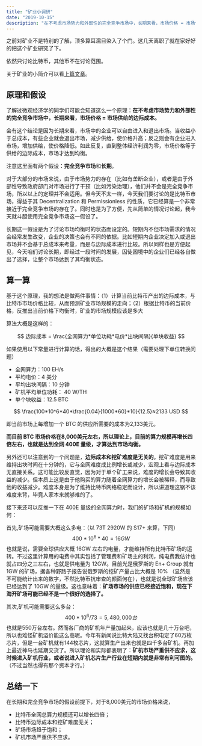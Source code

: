 ```yaml
---
title: "矿业小调研"
date: "2019-10-15"
description: "在不考虑市场势力和外部性的完全竞争市场中，长期来看，市场价格 = 市场供给的边际成本。基于此原理讨论下矿业的长期发展。"
---
```


之前对矿业不是特别的了解，顶多算耳濡目染入了个门。这几天离职了就在家好好的把这个矿业研究了下。

依然只讨论比特币，其他币不在讨论范围。

关于矿业的小简介可以看[上篇文章](https://www.haichaozhu.com/mining-industry-introduction/)。

## 原理和假设

了解过微观经济学的同学们可能会知道这么一个原理：**在不考虑市场势力和外部性的完全竞争市场中，长期来看，市场价格 = 市场供给的边际成本。**

会有这个结论是因为长期来看，市场中的企业可以自由进入和退出市场。当收益小于总成本，有些企业就会退出市场，减少供给，使价格升高；反之则会有企业进入市场，增加供给，使价格降低。如此反复，直到整体经济利润为零，市场价格等于供给的边际成本，市场才达到均衡。

注意这里面有两个假设：**完全竞争市场**和**长期**。

对于大部分的市场来说，由于市场势力的存在（比如有垄断企业），或者是由于外部性导致政府部门对市场进行了干预（比如污染治理），他们并不会是完全竞争市场，所以以上的定理并不会适用。但今天不太一样，今天我们要讨论的是比特币市场，得益于其 Decentralization 和 Permissionless 的性质，它已经算是一个非常接近于完全竞争市场的存在了。同时也是为了方便，先从简单的情况讨论起，我今天就斗胆使用完全竞争市场这一假设了。

长期这一假设是为了讨论市场均衡时的状态而设定的。短期内不但市场需求的情况会经常发生改变，企业的决策也会有不同的依据。比如短期内企业决定加入或退出市场并不会基于总成本来考量，而是与边际成本进行比较。所以同样也是方便起见，今天咱们讨论长期，即经过一段时间的发展，囚徒困境中的企业们已经各自做出了选择，让整个市场达到了其均衡状态。

## 算一算

基于这个原理，我的想法是做两件事情：（1）计算当前比特币产出的边际成本，与比特币市场价格比较，从而预测矿业市场规模的走向；（2）根据比特币的当前价格，反推出当前价格下均衡时，矿业的市场规模应该是多大

算法大概是这样的：



$$
边际成本 = \frac{全网算力*单位功耗*电价*出块间隔}{单块收益}
$$

如果使用以下常量进行计算的话，得出的大概是这个结果（需要处理下单位转换问题）

* 全网算力：100 EH/s
* 平均电价：4 美分
* 平均出块间隔：10 分钟
* 矿机平均单位功耗： 40 W/TH
* 单个块收益：12.5 BTC



$$
\frac{100*10^6*40*\frac{0.04}{1000*60}*10}{12.5}≈2133 USD
$$



即当前市场上每增加一个 BTC 的供应所需要的成本为2,133美元。

**而目前 BTC 市场价格在8,000美元左右，所以理论上，目前的算力规模再增长四倍左右，也就是达到全网 400E 量级，才算达到市场均衡。**

另外还可以注意到的一个问题是，**边际成本和挖矿难度是无关的**。挖矿难度是用来维持出块时间在十分钟的，它与全网难度成比例增长或减少，宏观上看与边际成本无直接关系。这可能比较反直觉，因为对于单个矿工来说，难度的增长会导致其收益的减少。但本质上这是由于他购买的算力随着全网算力的增长会被稀释，而导致他的收益减少。难度本身是为了维持比特币网络稳定而设计，所以讲道理这锅不该难度来背，毕竟人家本来就够难的了。

接下来还可以反推一下在 400E 量级的全网算力时，我们的矿场和矿机的规模如何：

首先,矿场可能需要大概这么多电：（以 73T 2920W 的 S17+ 来算，下同）
$$
400*10^6*40=16GW
$$
也就是说，需要全球供应大概 16GW 左右的电量，才能维持所有比特币矿场的运转。不过这里计算用的电费中其实包括了管理费和矿场主的利润，纯电费我估计也就占四分之三左右，也就是供电量为 12GW。目前光是俄罗斯的 En+ Group 就有 1GW 的矿场，据各种野路子报告说俄罗斯的挖矿产量占比大概是 10% （显然是不可能统计出来的数字，不然比特币抗审查的颜面何在），也就是说全球矿场应该已经达到了 10GW 的量级。这也意味着：**矿场市场的供应已经接近饱和，现在下海开矿场可能已经不是一个很好的选择了。**

其次,矿机可能需要这么多台：
$$
400*10^6/73=5,480,000台
$$
也就是550万台左右。然而各厂商的矿机年产量加起来，应该也就是几十万台吧，所以也难怪矿机溢价能这么高呢。今年有新闻说比特大陆又找台积电定了60万枚芯片，但是一台矿机就有144枚芯片，这就算生产出来也就是四千多台矿机。再加上最近神马也延期交货了。所以理论和实际都表明了：**矿机市场严重供不应求，这时候进入矿机行业，或者说进入矿机芯片生产行业在短期内就是非常有利可图的。**（不过当然也得有那个资本才行。）

## 总结一下

在长期和完全竞争市场的假设前提下，对于8,000美元的市场价格来说，

* 比特币全网总算力规模还可以增长四倍；
* 比特币边际成本和挖矿难度无关；
* 矿场市场趋于饱和；
* 矿机市场严重供不应求。